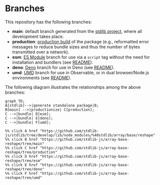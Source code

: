 <!--

@license Apache-2.0

Copyright (c) 2022 The Stdlib Authors.

Licensed under the Apache License, Version 2.0 (the "License");
you may not use this file except in compliance with the License.
You may obtain a copy of the License at

    http://www.apache.org/licenses/LICENSE-2.0

Unless required by applicable law or agreed to in writing, software
distributed under the License is distributed on an "AS IS" BASIS,
WITHOUT WARRANTIES OR CONDITIONS OF ANY KIND, either express or implied.
See the License for the specific language governing permissions and
limitations under the License.

-->

# Branches

This repository has the following branches:

-   **main**: default branch generated from the [stdlib project][stdlib-url], where all development takes place.
-   **production**: [production build][production-url] of the package (e.g., reformatted error messages to reduce bundle sizes and thus the number of bytes transmitted over a network).
-   **esm**: [ES Module][esm-url] branch for use via a `script` tag without the need for installation and bundlers (see [README][esm-readme]).
-   **deno**: [Deno][deno-url] branch for use in Deno (see [README][deno-readme]).
-   **umd**: [UMD][umd-url] branch for use in Observable, or in dual browser/Node.js environments (see [README][umd-readme]).

The following diagram illustrates the relationships among the above branches:

```mermaid
graph TD;
A[stdlib]-->|generate standalone package|B;
B[main] -->|productionize| C[production];
C -->|bundle| D[esm];
C -->|bundle| E[deno];
C -->|bundle| F[umd];

%% click A href "https://github.com/stdlib-js/stdlib/tree/develop/lib/node_modules/%40stdlib/array/base/reshape"
%% click B href "https://github.com/stdlib-js/array-base-reshape/tree/main"
%% click C href "https://github.com/stdlib-js/array-base-reshape/tree/production"
%% click D href "https://github.com/stdlib-js/array-base-reshape/tree/esm"
%% click E href "https://github.com/stdlib-js/array-base-reshape/tree/deno"
%% click F href "https://github.com/stdlib-js/array-base-reshape/tree/umd"
```

[stdlib-url]: https://github.com/stdlib-js/stdlib/tree/develop/lib/node_modules/%40stdlib/array/base/reshape
[production-url]: https://github.com/stdlib-js/array-base-reshape/tree/production
[deno-url]: https://github.com/stdlib-js/array-base-reshape/tree/deno
[deno-readme]: https://github.com/stdlib-js/array-base-reshape/blob/deno/README.md
[umd-url]: https://github.com/stdlib-js/array-base-reshape/tree/umd
[umd-readme]: https://github.com/stdlib-js/array-base-reshape/blob/umd/README.md
[esm-url]: https://github.com/stdlib-js/array-base-reshape/tree/esm
[esm-readme]: https://github.com/stdlib-js/array-base-reshape/blob/esm/README.md